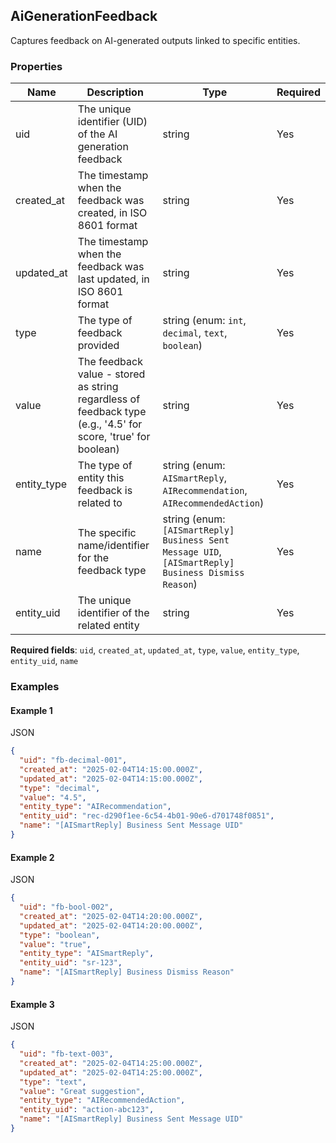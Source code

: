 ## AiGenerationFeedback

Captures feedback on AI-generated outputs linked to specific entities.

### Properties

| Name | Description | Type | Required |
| --- | --- | --- | --- |
| uid | The unique identifier (UID) of the AI generation feedback | string | Yes |
| created_at | The timestamp when the feedback was created, in ISO 8601 format | string | Yes |
| updated_at | The timestamp when the feedback was last updated, in ISO 8601 format | string | Yes |
| type | The type of feedback provided | string (enum: `int`, `decimal`, `text`, `boolean`) | Yes |
| value | The feedback value - stored as string regardless of feedback type (e.g., '4.5' for score, 'true' for boolean) | string | Yes |
| entity_type | The type of entity this feedback is related to | string (enum: `AISmartReply`, `AIRecommendation`, `AIRecommendedAction`) | Yes |
| name | The specific name/identifier for the feedback type | string (enum: `[AISmartReply] Business Sent Message UID`, `[AISmartReply] Business Dismiss Reason`) | Yes |
| entity_uid | The unique identifier of the related entity | string | Yes |

**Required fields**: `uid`, `created_at`, `updated_at`, `type`, `value`, `entity_type`, `entity_uid`, `name`

### Examples

#### Example 1

JSON

```json
{
  "uid": "fb-decimal-001",
  "created_at": "2025-02-04T14:15:00.000Z",
  "updated_at": "2025-02-04T14:15:00.000Z",
  "type": "decimal",
  "value": "4.5",
  "entity_type": "AIRecommendation",
  "entity_uid": "rec-d290f1ee-6c54-4b01-90e6-d701748f0851",
  "name": "[AISmartReply] Business Sent Message UID"
}
```

#### Example 2

JSON

```json
{
  "uid": "fb-bool-002",
  "created_at": "2025-02-04T14:20:00.000Z",
  "updated_at": "2025-02-04T14:20:00.000Z",
  "type": "boolean",
  "value": "true",
  "entity_type": "AISmartReply",
  "entity_uid": "sr-123",
  "name": "[AISmartReply] Business Dismiss Reason"
}
```

#### Example 3

JSON

```json
{
  "uid": "fb-text-003",
  "created_at": "2025-02-04T14:25:00.000Z",
  "updated_at": "2025-02-04T14:25:00.000Z",
  "type": "text",
  "value": "Great suggestion",
  "entity_type": "AIRecommendedAction",
  "entity_uid": "action-abc123",
  "name": "[AISmartReply] Business Sent Message UID"
}
```